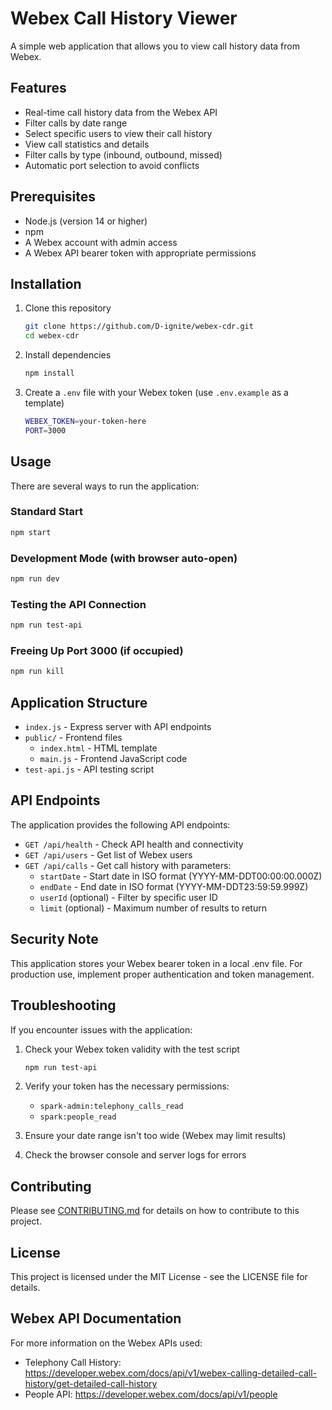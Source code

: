 # Webex Call History Viewer

A simple web application that allows you to view call history data from Webex.

## Features

- Real-time call history data from the Webex API
- Filter calls by date range
- Select specific users to view their call history
- View call statistics and details
- Filter calls by type (inbound, outbound, missed)
- Automatic port selection to avoid conflicts

## Prerequisites

- Node.js (version 14 or higher)
- npm
- A Webex account with admin access
- A Webex API bearer token with appropriate permissions

## Installation

1. Clone this repository
   ```bash
   git clone https://github.com/D-ignite/webex-cdr.git
   cd webex-cdr
   ```

2. Install dependencies
   ```bash
   npm install
   ```

3. Create a `.env` file with your Webex token (use `.env.example` as a template)
   ```bash
   WEBEX_TOKEN=your-token-here
   PORT=3000
   ```

## Usage

There are several ways to run the application:

### Standard Start
```bash
npm start
```

### Development Mode (with browser auto-open)
```bash
npm run dev
```

### Testing the API Connection
```bash
npm run test-api
```

### Freeing Up Port 3000 (if occupied)
```bash
npm run kill
```

## Application Structure

- `index.js` - Express server with API endpoints
- `public/` - Frontend files
  - `index.html` - HTML template
  - `main.js` - Frontend JavaScript code
- `test-api.js` - API testing script

## API Endpoints

The application provides the following API endpoints:

- `GET /api/health` - Check API health and connectivity
- `GET /api/users` - Get list of Webex users
- `GET /api/calls` - Get call history with parameters:
  - `startDate` - Start date in ISO format (YYYY-MM-DDT00:00:00.000Z)
  - `endDate` - End date in ISO format (YYYY-MM-DDT23:59:59.999Z)
  - `userId` (optional) - Filter by specific user ID
  - `limit` (optional) - Maximum number of results to return

## Security Note

This application stores your Webex bearer token in a local .env file. For production use, implement proper authentication and token management.

## Troubleshooting

If you encounter issues with the application:

1. Check your Webex token validity with the test script
   ```bash
   npm run test-api
   ```

2. Verify your token has the necessary permissions:
   - `spark-admin:telephony_calls_read`
   - `spark:people_read`

3. Ensure your date range isn't too wide (Webex may limit results)

4. Check the browser console and server logs for errors

## Contributing

Please see [CONTRIBUTING.md](CONTRIBUTING.md) for details on how to contribute to this project.

## License

This project is licensed under the MIT License - see the LICENSE file for details.

## Webex API Documentation

For more information on the Webex APIs used:
- Telephony Call History: https://developer.webex.com/docs/api/v1/webex-calling-detailed-call-history/get-detailed-call-history
- People API: https://developer.webex.com/docs/api/v1/people